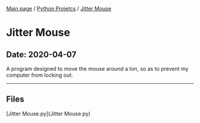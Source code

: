 [Main page](/) / [Python Projetcs](/python) / [Jitter Mouse](/python/2020-04-07_Jitter_Mouse)

# Jitter Mouse

## Date: 2020-04-07

A program designed to move the mouse around a ton, so as to prevent my computer from locking out.

-----

## Files

[Jitter Mouse.py](Jitter Mouse.py)